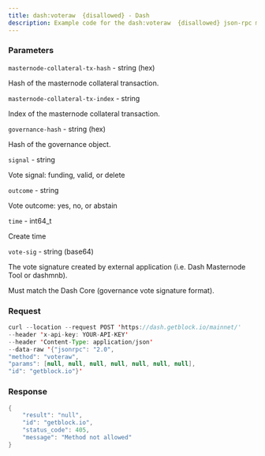 ```yaml
---
title: dash:voteraw  {disallowed} - Dash
description: Example code for the dash:voteraw  {disallowed} json-rpc method. Сomplete guide on how to use dash:voteraw  {disallowed} json-rpc in GetBlock.io Web3 documentation.
---
```


### Parameters


`masternode-collateral-tx-hash` - string (hex)

Hash of the masternode collateral transaction.

`masternode-collateral-tx-index` - string

Index of the masternode collateral transaction.

`governance-hash` - string (hex)

Hash of the governance object.

`signal` - string

Vote signal: funding, valid, or delete

`outcome` - string

Vote outcome: yes, no, or abstain

`time` - int64_t

Create time

`vote-sig` - string (base64)

The vote signature created by external application (i.e. Dash Masternode
Tool or dashmnb).

Must match the Dash Core (governance vote signature format).

### Request

``` java
curl --location --request POST 'https://dash.getblock.io/mainnet/' 
--header 'x-api-key: YOUR-API-KEY' 
--header 'Content-Type: application/json' 
--data-raw '{"jsonrpc": "2.0",
"method": "voteraw",
"params": [null, null, null, null, null, null, null],
"id": "getblock.io"}'
```

###  Response

``` java
{
    "result": "null",
    "id": "getblock.io",
    "status_code": 405,
    "message": "Method not allowed"
}
```

